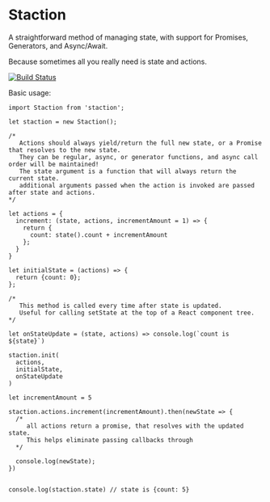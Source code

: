 # Staction
A straightforward method of managing state, with support for Promises, Generators, and Async/Await.

Because sometimes all you really need is state and actions.

[![Build Status](https://travis-ci.org/brochington/staction.svg?branch=master)](https://travis-ci.org/brochington/staction)

Basic usage:

```
import Staction from 'staction';

let staction = new Staction();

/*
   Actions should always yield/return the full new state, or a Promise that resolves to the new state.
   They can be regular, async, or generator functions, and async call order will be maintained!
   The state argument is a function that will always return the current state.
   additional arguments passed when the action is invoked are passed after state and actions.
*/

let actions = {
  increment: (state, actions, incrementAmount = 1) => {
    return {
      count: state().count + incrementAmount
    };
  }
}

let initialState = (actions) => {
  return {count: 0};
};

/*
   This method is called every time after state is updated.
   Useful for calling setState at the top of a React component tree.
*/

let onStateUpdate = (state, actions) => console.log(`count is ${state}`)

staction.init(
  actions,
  initialState,
  onStateUpdate
)

let incrementAmount = 5

staction.actions.increment(incrementAmount).then(newState => {
  /*
     all actions return a promise, that resolves with the updated state.
     This helps eliminate passing callbacks through
  */

  console.log(newState);
})


console.log(staction.state) // state is {count: 5}
```
